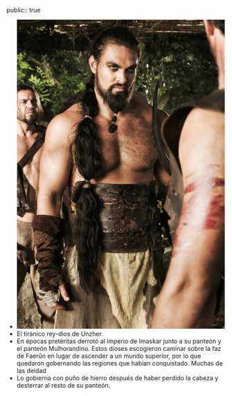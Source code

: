 public:: true

- ![Khal-Drogo-530198-3463305799.jpg](../assets/Khal-Drogo-530198-3463305799_1740343878150_0.jpg)
- El tiránico rey-dios de Unzher.
- En épocas pretéritas derrotó al imperio de Imaskar junto a su panteón y el panteón Mulhorandino. Estos dioses escogieron caminar sobre la faz de Faerûn en lugar de ascender a un mundo superior, por lo que quedaron gobernando las regiones que habían conquistado. Muchas de las deidad
- Lo gobierna con puño de hierro después de haber perdido la cabeza y desterrar al resto de su panteón.